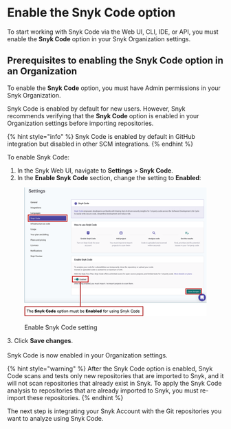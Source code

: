 # Enable the Snyk Code option

To start working with Snyk Code via the Web UI, CLI, IDE, or API, you must enable the **Snyk Code** option in your Snyk Organization settings.

## Prerequisites to enabling the Snyk Code option in an Organization

To enable the **Snyk Code** option, you must have Admin permissions in your Snyk Organization.

Snyk Code is enabled by default for new users. However, Snyk recommends verifying that the **Snyk Code** option is enabled in your Organization settings before importing repositories.

{% hint style="info" %}
Snyk Code is enabled by default in GitHub integration but disabled in other SCM integrations.
{% endhint %}

To enable Snyk Code:

1. In the Snyk Web UI, navigate to **Settings** > **Snyk Code**.
2. In the **Enable Snyk Code** section, change the setting to **Enabled**:

<figure><img src="../../../.gitbook/assets/image (358).png" alt="Enable Snyk Code setting"><figcaption><p>Enable Snyk Code setting</p></figcaption></figure>

3\. Click **Save changes**.\
\
Snyk Code is now enabled in your Organization settings.

{% hint style="warning" %}
After the Snyk Code option is enabled, Snyk Code scans and tests only new repositories that are imported to Snyk, and it will not scan repositories that already exist in Snyk. To apply the Snyk Code analysis to repositories that are already imported to Snyk, you must re-import these repositories.
{% endhint %}

The next step is integrating your Snyk Account with the Git repositories you want to analyze using Snyk Code.
